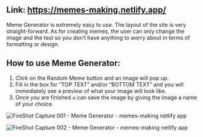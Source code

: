 ## Link: https://memes-making.netlify.app/

Meme Generator is extremely easy to use. The layout of the site is very straight-forward. As for creating memes, the user can only change the image and the text so you don’t have anything to worry about in terms of formatting or design.

## How to use Meme Generator:

1. Click on the Random Meme button and an image will pop up.
2. Fill in the box for “TOP TEXT” and/or “BOTTOM TEXT” and you will immediately see a preview of what your image will look like.
3. Once you are finished u can save the image by giving the image a name of your choice. 

![FireShot Capture 001 - Meme Generator - memes-making netlify app](https://user-images.githubusercontent.com/87966154/134773465-bc3c1ec5-7d62-4b7e-a070-cc88d6ebb273.png)

![FireShot Capture 002 - Meme Generator - memes-making netlify app](https://user-images.githubusercontent.com/87966154/134773485-d692d123-e126-422b-8e01-3cbb12966c46.png)

